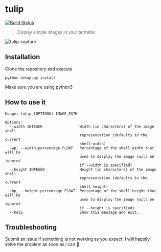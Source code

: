 # tulip
[![Build Status](https://travis-ci.org/BraulioVM/tulip.svg)](https://travis-ci.org/BraulioVM/tulip)
> Display simple images in your terminal

![tulip-capture](https://cloud.githubusercontent.com/assets/715372/12007314/d1429196-abfe-11e5-88fa-e0c3a60bb639.png)

## Installation
Clone the repository and execute 

````
python setup.py install
````

Make sure you are using python3

## How to use it
````
Usage: tulip [OPTIONS] IMAGE_PATH

Options:
  --width INTEGER                 Width (in characters) of the image shell
                                  representation (defaults to the current
                                  shell width)
  -wp, --width-percentage FLOAT   Percentage of the shell width that will be
                                  used to display the image (will be ignored
                                  if --width is specified)
  --height INTEGER                Height (in characters) of the image shell
                                  representation (defaults to the current
                                  shell height)
  -hp, --height-percentage FLOAT  Percentage of the shell height that will be
                                  used to display the image (will be ignored
                                  if --height is specified)
  --help                          Show this message and exit.

````

## Troubleshooting
Submit an issue if something is not working as you expect. I will happily solve the problem as soon as I can :muscle:
